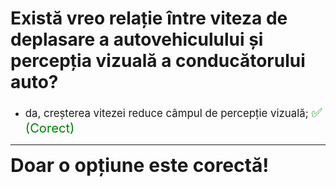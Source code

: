 # Există vreo relație între viteza de deplasare a autovehiculului și percepția vizuală a conducătorului auto?

- <span style="font-size: larger;">da, creșterea vitezei reduce câmpul de percepție vizuală; <span style="color: green; font-size: larger;">✅ (Corect)</span></span>

---

<span style="font-size: 30px; font-weight: bold;">**Doar o opțiune este corectă!**</span>